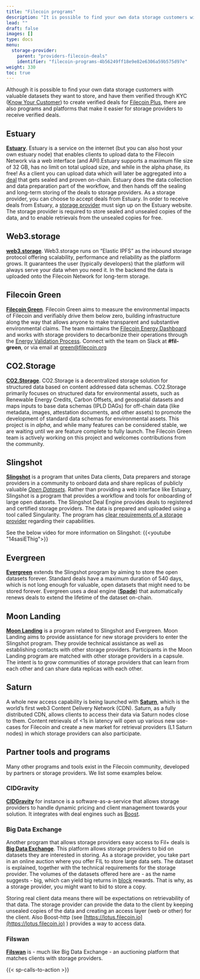 ```yaml
---
title: "Filecoin programs"
description: "It is possible to find your own data storage customers with valuable datasets they want to store, and have them verified through KYC for programs like Filecoin Plus"
lead: ""
draft: false
images: []
type: docs
menu:
  storage-provider:
    parent: "providers-filecoin-deals"
    identifier: "filecoin-programs-4b56249ff18e9e82e6306a59b575d97e"
weight: 330
toc: true
---
```


Although it is possible to find your own data storage customers with valuable datasets they want to store, and have them verified through KYC ([Know Your Customer](https://en.wikipedia.org/wiki/Know_your_customer)) to create verified deals for [Filecoin Plus](https://docs.filecoin.io/basics/how-storage-works/filecoin-plus/#), there are also programs and platforms that make it easier for storage providers to receive verified deals.

## Estuary

 **[Estuary](http://estuary.tech)**. Estuary is a service on the internet (but you can also host your own estuary node) that enables clients to upload data to the Filecoin Network via a web interface (and API).Estuary supports a maximum file size of 32 GB, has no limit on total upload size, and while in the alpha phase, its free! As a client you can upload data which will later be aggregated into a [deal](https://docs.filecoin.io/reference/general/glossary/#deal) that gets sealed and proven on-chain. Estuary does the data collection and data preparation part of the workflow, and then hands off the sealing and long-term storing of the deals to storage providers. As a storage provider, you can choose to accept deals from Estuary. In order to receive deals from Estuary, a [storage provider](https://docs.filecoin.io/reference/general/glossary/#storage-provider) must sign up on the Estuary website. The storage provider is required to store sealed and unsealed copies of the data, and to enable retrievals from the unsealed copies for free.

## Web3.storage

**[web3.storage](http://web3.storage)**. Web3.storage runs on “Elastic IPFS” as the inbound storage protocol offering scalability, performance and reliability as the platform grows. It guarantees the user (typically developers) that the platform will always serve your data when you need it. In the backend the data is uploaded onto the Filecoin Network for long-term storage.

## Filecoin Green

**[Filecoin Green](https://green.filecoin.io)**. Filecoin Green aims to measure the environmental impacts of Filecoin and verifiably drive them below zero, building infrastructure along the way that allows anyone to make transparent and substantive environmental claims. The team maintains the [Filecoin Energy Dashboard](https://filecoin.energy/) and works with storage providers to decarbonize their operations through the [Energy Validation Process](https://filecoin-green.gitbook.io/filecoin-green-documentation/storage-providers-green-guidance-documentation/storage-providers-tiered-sustainability-claims). Connect with the team on Slack at **#fil-green**, or via email at [green@filecoin.org](mailto:green@filecoin.org)

## CO2.Storage

**[CO2.Storage](https://co2.storage)**. CO2.Storage is a decentralized storage solution for structured data based on content addressed data schemas. CO2.Storage primarily focuses on structured data for environmental assets, such as Renewable Energy Credits, Carbon Offsets, and geospatial datasets and maps inputs to base data schemas (IPLD DAGs) for off-chain data (like metadata, images, attestation documents, and other assets) to promote the development of standard data schemas for environmental assets. This project is in *alpha*, and while many features can be considered stable, we are waiting until we are feature complete to fully launch. The Filecoin Green team is actively working on this project and welcomes contributions from the community.

## Slingshot

**[Slingshot](https://slingshot.filecoin.io)** is a program that unites Data clients, Data preparers and storage providers in a community to onboard data and share replicas of publicly valuable [_Open Datasets_](https://datasets.filecoin.io). Rather than providing a web interface like Estuary, Slingshot is a program that provides a workflow and tools for onboarding of large open datasets. The Slingshot Deal Engine provides deals to registered and certified storage providers. The data is prepared and uploaded using a tool called Singularity. The program has [clear requirements of a storage provider](https://slingshot.filecoin.io/requirements#participating-as-a-storage-provider-sp) regarding their capabilities.

See the below video for more information on Slingshot:
{{<youtube "14sasiEThig">}}

## Evergreen

**[Evergreen](https://evergreen.filecoin.io/)** extends the Slingshot program by aiming to store the open datasets forever. Standard deals have a maximum duration of 540 days, which is not long enough for valuable, open datasets that might need to be stored forever. Evergreen uses a deal engine (**[Spade](https://github.com/ribasushi/spade)**) that automatically renews deals to extend the lifetime of the dataset on-chain.

## Moon Landing

**[Moon Landing](https://moon-landing.io)** is a program related to Slingshot and Evergreen. Moon Landing aims to provide assistance for new storage providers to enter the Slingshot program. They provide technical assistance as well as establishing contacts with other storage providers. Participants in the Moon Landing program are matched with other storage providers in a capsule. The intent is to grow communities of storage providers that can learn from each other and can share data replicas with each other.

## Saturn

A whole new access capability is being launched with **[Saturn](https://saturn.tech)**, which is the world’s first web3 Content Delivery Network (CDN). Saturn, as a fully distributed CDN, allows clients to access their data via Saturn nodes close to them. Content retrievals of <1s in latency will open up various new use-cases for Filecoin and create a new market for retrieval providers (L1 Saturn nodes) in which storage providers can also participate.

## Partner tools and programs

Many other programs and tools exist in the Filecoin community, developed by partners or storage providers. We list some examples below.

### CIDGravity

**[CIDGravity](https://www.cidgravity.com/)** for instance is a software-as-a-service that allows storage providers to handle dynamic pricing and client management towards your solution. It integrates with deal engines such as [Boost](https://boost.filecoin.io).

### Big Data Exchange

Another program that allows storage providers easy access to Fil+ deals is **[Big Data Exchange](https://bigd.exchange.io)**. This platform allows storage providers to bid on datasets they are interested in storing. As a storage provider, you take part in an online auction where you offer FIL to store large data sets. The dataset is explained, together with the technical requirements for the storage provider. The volumes of the datasets offered here are - as the name suggests - big, which can yield big returns in [block](https://docs.filecoin.io/reference/general/glossary/#block) rewards. That is why, as a storage provider, you might want to bid to store a copy.

Storing real client data means there will be expectations on retrievability of that data. The storage provider can provide the data to the client by keeping unsealed copies of the data and creating an access layer (web or other) for the client. Also Boost-http (see [https://lotus.filecoin.io](https://lotus.filecoin.io) ) provides a way to access data.

### Filswan

**[Filswan](https://www.filswan.com/homepage)** is - much like Big Data Exchange - an auctioning platform that matches clients with storage providers.

{{< sp-calls-to-action >}}
